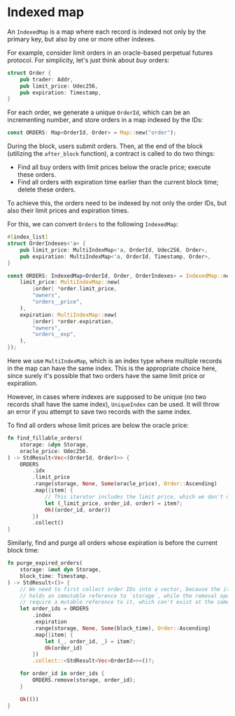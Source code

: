# Indexed map

An `IndexedMap` is a map where each record is indexed not only by the primary key, but also by one or more other indexes.

For example, consider limit orders in an oracle-based perpetual futures protocol. For simplicity, let's just think about _buy_ orders:

```rust
struct Order {
    pub trader: Addr,
    pub limit_price: Udec256,
    pub expiration: Timestamp,
}
```

For each order, we generate a unique `OrderId`, which can be an incrementing number, and store orders in a map indexed by the IDs:

```rust
const ORDERS: Map<OrderId, Order> = Map::new("order");
```

During the block, users submit orders. Then, at the end of the block (utilizing the `after_block` function), a contract is called to do two things:

- Find all buy orders with limit prices below the oracle price; execute these orders.
- Find all orders with expiration time earlier than the current block time; delete these orders.

To achieve this, the orders need to be indexed by not only the order IDs, but also their limit prices and expiration times.

For this, we can convert `Orders` to the following `IndexedMap`:

```rust
#[index_list]
struct OrderIndexes<'a> {
    pub limit_price: MultiIndexMap<'a, OrderId, Udec256, Order>,
    pub expiration: MultiIndexMap<'a, OrderId, Timestamp, Order>,
}

const ORDERS: IndexedMap<OrderId, Order, OrderIndexes> = IndexedMap::new("orders", OrderIndexes {
    limit_price: MultiIndexMap::new(
        |order| *order.limit_price,
        "owners",
        "orders__price",
    ),
    expiration: MultiIndexMap::new(
        |order| *order.expiration,
        "owners",
        "orders__exp",
    ),
});
```

Here we use `MultiIndexMap`, which is an index type where multiple records in the map can have the same index. This is the appropriate choice here, since surely it's possible that two orders have the same limit price or expiration.

However, in cases where indexes are supposed to be unique (no two records shall have the same index), `UniqueIndex` can be used. It will throw an error if you attempt to save two records with the same index.

To find all orders whose limit prices are below the oracle price:

```rust
fn find_fillable_orders(
    storage: &dyn Storage,
    oracle_price: Udec256.
) -> StdResult<Vec<(OrderId, Order)>> {
    ORDERS
        .idx
        .limit_price
        .range(storage, None, Some(oracle_price), Order::Ascending)
        .map(|item| {
            // This iterator includes the limit price, which we don't need.
            let (_limit_price, order_id, order) = item?;
            Ok((order_id, order))
        })
        .collect()
}
```

Similarly, find and purge all orders whose expiration is before the current block time:

```rust
fn purge_expired_orders(
    storage: &mut dyn Storage,
    block_time: Timestamp,
) -> StdResult<()> {
    // We need to first collect order IDs into a vector, because the iteration
    // holds an immutable reference to `storage`, while the removal operations
    // require a mutable reference to it, which can't exist at the same time.
    let order_ids = ORDERS
        .index
        .expiration
        .range(storage, None, Some(block_time), Order::Ascending)
        .map(|item| {
            let (_, order_id, _) = item?;
            Ok(order_id)
        })
        .collect::<StdResult<Vec<OrderId>>>()?;

    for order_id in order_ids {
        ORDERS.remove(storage, order_id);
    }

    Ok(())
}
```
